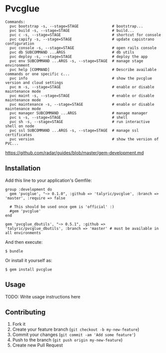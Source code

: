 # Pvcglue

    Commands:
      pvc bootstrap -s, --stage=STAGE               # bootstrap...
      pvc build -s, --stage=STAGE                   # build...
      pvc c -s, --stage=STAGE                       # shortcut for console
      pvc capify -s, --stage=STAGE                  # update capistrano configuration
      pvc console -s, --stage=STAGE                 # open rails console
      pvc db SUBCOMMAND ...ARGS                     # db utils
      pvc deploy -s, --stage=STAGE                  # deploy the app
      pvc env SUBCOMMAND ...ARGS -s, --stage=STAGE  # manage stage environment
      pvc help [COMMAND]                            # Describe available commands or one specific c...
      pvc info                                      # show the pvcglue version and cloud settings
      pvc m -s, --stage=STAGE                       # enable or disable maintenance mode
      pvc maint -s, --stage=STAGE                   # enable or disable maintenance mode
      pvc maintenance -s, --stage=STAGE             # enable or disable maintenance mode
      pvc manager SUBCOMMAND ...ARGS                # manage manager
      pvc s -s, --stage=STAGE                       # shell
      pvc sh -s, --stage=STAGE                      # run interactive shell on node
      pvc ssl SUBCOMMAND ...ARGS -s, --stage=STAGE  # manage ssl certificates
      pvc version                                   # show the version of PVC...

https://github.com/radar/guides/blob/master/gem-development.md

## Installation

Add this line to your application's Gemfile:

    group :development do
      gem 'pvcglue', "~> 0.1.0", :github => 'talyric/pvcglue', :branch => 'master', :require => false

      # This should be used once gem is 'official' :)
      #gem 'pvcglue'
    end

    gem 'pvcglue_dbutils', "~> 0.5.1", :github => 'talyric/pvcglue_dbutils', :branch => 'master' # must be available in all environments

And then execute:

    $ bundle

Or install it yourself as:

    $ gem install pvcglue

## Usage

TODO: Write usage instructions here

## Contributing

1. Fork it
2. Create your feature branch (`git checkout -b my-new-feature`)
3. Commit your changes (`git commit -am 'Add some feature'`)
4. Push to the branch (`git push origin my-new-feature`)
5. Create new Pull Request
